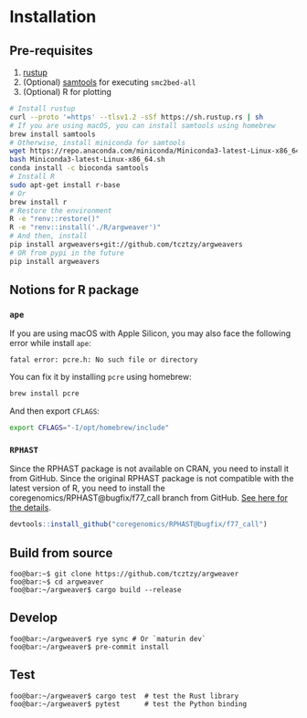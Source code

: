 # Installation

## Pre-requisites

1. [rustup](https://rustup.rs/)
2. (Optional) [samtools](http://www.htslib.org/) for executing `smc2bed-all`
3. (Optional) R for plotting

```bash
# Install rustup
curl --proto '=https' --tlsv1.2 -sSf https://sh.rustup.rs | sh
# If you are using macOS, you can install samtools using homebrew
brew install samtools
# Otherwise, install miniconda for samtools
wget https://repo.anaconda.com/miniconda/Miniconda3-latest-Linux-x86_64.sh
bash Miniconda3-latest-Linux-x86_64.sh
conda install -c bioconda samtools
# Install R
sudo apt-get install r-base
# Or
brew install r
# Restore the environment
R -e "renv::restore()"
R -e "renv::install('./R/argweaver')"
# And then, install
pip install argweavers+git://github.com/tcztzy/argweavers
# OR from pypi in the future
pip install argweavers
```

## Notions for R package

### `ape`
If you are using macOS with Apple Silicon, you may also face the following error while install `ape`:

```
fatal error: pcre.h: No such file or directory
```

You can fix it by installing `pcre` using homebrew:

```bash
brew install pcre
```

And then export `CFLAGS`:
```bash
export CFLAGS="-I/opt/homebrew/include"
```

### `RPHAST`

Since the RPHAST package is not available on CRAN, you need to install it from
GitHub. Since the original RPHAST package is not compatible with the latest
version of R, you need to install the coregenomics/RPHAST@bugfix/f77_call branch from GitHub. [See here for the details](https://github.com/CshlSiepelLab/RPHAST/pull/6).

```R
devtools::install_github("coregenomics/RPHAST@bugfix/f77_call")
```



## Build from source

```console
foo@bar:~$ git clone https://github.com/tcztzy/argweaver
foo@bar:~$ cd argweaver
foo@bar:~/argweaver$ cargo build --release
```

## Develop

```console
foo@bar:~/argweaver$ rye sync # Or `maturin dev`
foo@bar:~/argweaver$ pre-commit install
```

## Test

```console
foo@bar:~/argweaver$ cargo test  # test the Rust library
foo@bar:~/argweaver$ pytest      # test the Python binding
```
